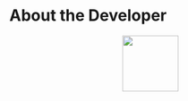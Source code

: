 # About the Developer
<div id="header" align="center">
  <img src="https://https://giphy.com/clips/Smolverse-nft-smolverse-on-chain-Gnypsqg3JnsdxMlRQc" width="100"/>
</div>
